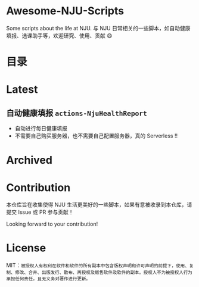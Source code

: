 # Awesome-NJU-Scripts

Some scripts about the life at NJU. 与 NJU 日常相关的一些脚本，如自动健康填报、选课助手等，欢迎研究、使用、贡献 :smile:


# 目录





# Latest

## 自动健康填报 `actions-NjuHealthReport`
* 自动进行每日健康填报
* 不需要自己购买服务器，也不需要自己配置服务器，真的 Serverless !!


# Archived



# Contribution

本仓库旨在收集使得 NJU 生活更美好的一些脚本，如果有意被收录到本仓库，请提交 Issue 或 PR 参与贡献！

Looking forward to your contribution!

# License

MIT：`被授权人有权利在软件和软件的所有副本中包含版权声明和许可声明的前提下，使用、复制、修改、合并、出版发行、散布、再授权及贩售软件及软件的副本。授权人不为被授权人行为承担任何责任，且无义务对著作进行更新。`
